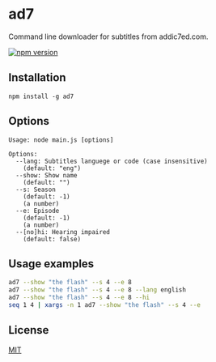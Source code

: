 # ad7

Command line downloader for subtitles from addic7ed.com.

[![npm version](https://badge.fury.io/js/ad7.svg)](https://badge.fury.io/js/ad7)

## Installation

```
npm install -g ad7
```

## Options

```
Usage: node main.js [options]

Options:
  --lang: Subtitles languege or code (case insensitive)
    (default: "eng")
  --show: Show name
    (default: "")
  --s: Season
    (default: -1)
    (a number)
  --e: Episode
    (default: -1)
    (a number)
  --[no]hi: Hearing impaired
    (default: false)
```

## Usage examples

```bash
ad7 --show "the flash" --s 4 --e 8
ad7 --show "the flash" --s 4 --e 8 --lang english
ad7 --show "the flash" --s 4 --e 8 --hi
seq 1 4 | xargs -n 1 ad7 --show "the flash" --s 4 --e
```

## License

[MIT](/LICENSE)
